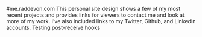 #me.raddevon.com
This personal site design shows a few of my most recent projects and provides links for viewers to contact me and look at more of my work. I've also included links to my Twitter, Github, and LinkedIn accounts.
Testing post-receive hooks
